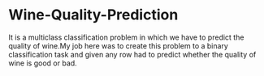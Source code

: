 # Wine-Quality-Prediction

It is a multiclass classification problem in which we have to predict the quality of wine.My job here was to create this problem to a binary classification task and given any row had to predict whether the quality of wine is good or bad.
